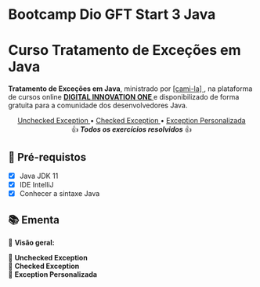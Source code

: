 <h1>
Bootcamp Dio GFT Start 3 Java
</h1>

<h1>
Curso Tratamento de Exceções em Java
</h1>

<p> <strong>Tratamento de Exceções em Java</strong>, ministrado por <a href="https://github.com/cami-la/curso-dio-intro-collections">[cami-la] </a>, na plataforma de cursos online <strong> <a href="https://web.digitalinnovation.one/home"> DIGITAL INNOVATION ONE  </a></strong> e disponibilizado de forma gratuita para a comunidade dos desenvolvedores Java.

<p align="center">
<a href="https://github.com/pogermano/gft-start-3-java/tree/main/Curso%20Tratamento%20de%20Excessoes%20em%20Java/src/com/w3g/exceptioncustomizada"> Unchecked Exception </a>• <a href="https://github.com/pogermano/gft-start-3-java/tree/main/Curso%20Tratamento%20de%20Excessoes%20em%20Java/src/com/w3g/exceptioncustomizada"> Checked Exception </a>• <a href="https://github.com/pogermano/gft-start-3-java/tree/main/Curso%20Tratamento%20de%20Excessoes%20em%20Java/src/com/w3g/exceptioncustomizada"> Exception Personalizada </a> 
<br>👍 <em><strong>Todos os exercícios resolvidos</strong> </em>👍
</p>

<h2>
🛑 Pré-requistos
</h2>

- [x] Java JDK 11
- [x] IDE IntelliJ
- [x] Conhecer a sintaxe Java

<h2> 📚 Ementa</h2>

🔸 <strong> Visão geral:  </strong>

🔸 <strong> Unchecked Exception </strong><br>
🔸 <strong> Checked Exception </strong><br>
🔸 <strong> Exception Personalizada </strong><br>

